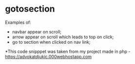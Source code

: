 # gotosection

Examples of:

- navbar appear on scroll;
- arrow appear on scroll which leads to top on click;
- go to section when clicked on nav link;

*This code snipppet was taken from my project made in php - https://advokatdjukic.000webhostapp.com
